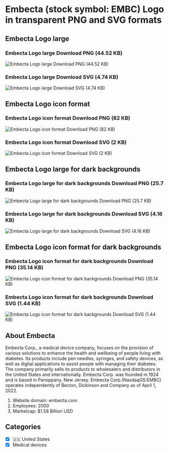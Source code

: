 # Embecta (stock symbol: EMBC) Logo in transparent PNG and SVG formats

## Embecta Logo large

### Embecta Logo large Download PNG (44.52 KB)

![Embecta Logo large Download PNG (44.52 KB)](/img/orig/EMBC_BIG-84ecc95c.png)

### Embecta Logo large Download SVG (4.74 KB)

![Embecta Logo large Download SVG (4.74 KB)](/img/orig/EMBC_BIG-bbd1bc77.svg)

## Embecta Logo icon format

### Embecta Logo icon format Download PNG (82 KB)

![Embecta Logo icon format Download PNG (82 KB)](/img/orig/EMBC-09626ad8.png)

### Embecta Logo icon format Download SVG (2 KB)

![Embecta Logo icon format Download SVG (2 KB)](/img/orig/EMBC-a67101e0.svg)

## Embecta Logo large for dark backgrounds

### Embecta Logo large for dark backgrounds Download PNG (25.7 KB)

![Embecta Logo large for dark backgrounds Download PNG (25.7 KB)](/img/orig/EMBC_BIG.D-cd265a1e.png)

### Embecta Logo large for dark backgrounds Download SVG (4.16 KB)

![Embecta Logo large for dark backgrounds Download SVG (4.16 KB)](/img/orig/EMBC_BIG.D-676c2a04.svg)

## Embecta Logo icon format for dark backgrounds

### Embecta Logo icon format for dark backgrounds Download PNG (35.14 KB)

![Embecta Logo icon format for dark backgrounds Download PNG (35.14 KB)](/img/orig/EMBC.D-b4131e0e.png)

### Embecta Logo icon format for dark backgrounds Download SVG (1.44 KB)

![Embecta Logo icon format for dark backgrounds Download SVG (1.44 KB)](/img/orig/EMBC.D-e332f8ca.svg)

## About Embecta

Embecta Corp., a medical device company, focuses on the provision of various solutions to enhance the health and wellbeing of people living with diabetes. Its products include pen needles, syringes, and safety devices, as well as digital applications to assist people with managing their diabetes. The company primarily sells its products to wholesalers and distributors in the United States and internationally. Embecta Corp. was founded in 1924 and is based in Parsippany, New Jersey. Embecta Corp.(NasdaqGS:EMBC) operates independently of Becton, Dickinson and Company as of April 1, 2022.

1. Website domain: embecta.com
2. Employees: 2000
3. Marketcap: $1.58 Billion USD


## Categories
- [x] 🇺🇸 United States
- [x] Medical devices
